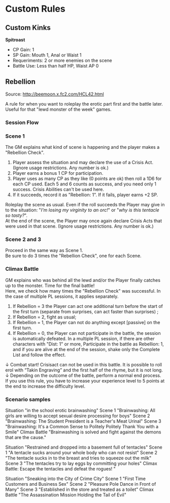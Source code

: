 # Custom Rules

## Custom Kinks

**Spitroast**
* CP Gain: 1
* SP Gain: Mouth 1, Anal or Waist 1
* Requeriments: 2 or more enemies on the scene
* Battle Use: Less than half HP, Waist AP 0



## Rebellion

Source: http://beemoon.x.fc2.com/HCL42.html

A rule for when you want to roleplay the erotic part first and the battle later. Useful for that "lewd monster of the week" games.

### Session Flow

### Scene 1

The GM explains what kind of scene is happening and the player makes a "Rebellion Check".

1. Player assess the situation and may declare the use of a Crisis Act. (Ignore usage restrictions. Any number is ok.) 
2. Player earns a bonus 1 CP for participation.
3. Player uses as many CP as they like (0 points are ok) then roll a 1D6 for each CP used. Each 5 and 6 counts as success, and you need only 1 success. Crisis Abilities can't be used here.
4. If it succeeds, record it as "Rebellion: 1". If it fails, player earns +2 SP.

Roleplay the scene as usual. Even if the roll succeeds the Player may give in to the situation: "*I'm losing my virginity to an orc!*" or "*why is this tentacle so tasty?*".
\
At the end of the scene, the Player may once again declare Crisis Acts that were used in that scene. (Ignore usage restrictions. Any number is ok.) 

### Scene 2 and 3

Proceed in the same way as Scene 1. 
\
Be sure to do 3 times the "Rebellion Check", one for each Scene.

### Climax Battle

GM explains who was behind all the lewd and/or the Player finally catches up to the monster. Time for the final battle!
\
Here, we check how many times the "Rebellion Check" was successful. 
In the case of multiple PL sessions, it applies separately. 

1. If Rebellion = 3 the Player can act one additional turn before the start of the first turn (separate from surprises, can act faster than surprises) ;
2. If Rebellion = 2, fight as usual;
3. If Rebellion = 1, the Player can not do anything except [passive] on the first turn. 
4. If Rebellion = 0, the Player can not participate in the battle, the session is automatically defeated. 
In a multiple PL session, if there are other characters with "Dist: 1" or more, 
Participate in the battle as Rebellion: 1, and if you are alive at the end of the session, shake only the Complete List and follow the effect. 

↓ 
Combat start! Crisisact can not be used in this battle. 
It is possible to roll erol with “Takin Engraving” and the first half of the rhyme, but it is not long. 
↓ 
Depending on the outcome of the battle, perform a normal end process. 
If you use this rule, you have to increase your experience level to 5 points at the end to increase the difficulty level.

### Scenario samples

Situation "in the school erotic brainwashing" 
Scene 1 "Brainwashing: All girls are willing to accept sexual desire processing for boys" 
Scene 2 "Brainwashing: The Student President is a Teacher's Meat Urinal" 
Scene 3 "Brainwashing: It's a Common Sense to Politely Politely Thank You with a Smile" 
Climax Battle "Brainwashing is solved and fight against the demons that are the cause." 

Situation "Restrained and dropped into a basement full of tentacles" 
Scene 1 "A tentacle sucks around your whole body who can not resist" 
Scene 2 "The tentacle sucks in to the breast and tries to squeeze out the milk" 
Scene 3 "The tentacles try to lay eggs by committing your holes" 
Climax Battle: Escape the tentacles and defeat the rogues! " 

Situation "Sneaking into the City of Crime City" 
Scene 1 "First Time Customers and Business Sex" 
Scene 2 "Pleasure Pole Dance in Front of Many" 
Scene 3 "Established in the store and treated as a toilet" 
Climax Battle "The Assassination Mission Holding the Tail of Evil" 
